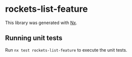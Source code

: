 # rockets-list-feature

This library was generated with [Nx](https://nx.dev).

## Running unit tests

Run `nx test rockets-list-feature` to execute the unit tests.
